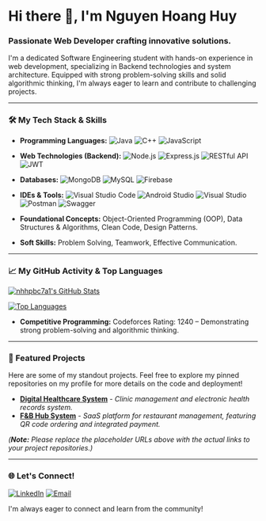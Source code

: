 # Hi there 👋, I'm Nguyen Hoang Huy

### Passionate Web Developer crafting innovative solutions.

I'm a dedicated Software Engineering student with hands-on experience in web development, specializing in Backend technologies and system architecture. Equipped with strong problem-solving skills and solid algorithmic thinking, I'm always eager to learn and contribute to challenging projects.

---

### 🛠️ My Tech Stack & Skills

*   **Programming Languages:**
    ![Java](https://img.shields.io/badge/Java-%23ED8B00.svg?style=for-the-badge&logo=java&logoColor=white)
    ![C++](https://img.shields.io/badge/C%2B%2B-%2300599C.svg?style=for-the-badge&logo=c%2B%2B&logoColor=white)
    ![JavaScript](https://img.shields.io/badge/JavaScript-%23323330.svg?style=for-the-badge&logo=javascript&logoColor=%23F7DF1E)

*   **Web Technologies (Backend):**
    ![Node.js](https://img.shields.io/badge/Node.js-%2343853D.svg?style=for-the-badge&logo=node.js&logoColor=white)
    ![Express.js](https://img.shields.io/badge/Express.js-%23000000.svg?style=for-the-badge&logo=express&logoColor=white)
    ![RESTful API](https://img.shields.io/badge/RESTful_API-%23000000.svg?style=for-the-badge&label=RESTful%20API)
    ![JWT](https://img.shields.io/badge/JWT-%23000000.svg?style=for-the-badge&logo=json-web-tokens&logoColor=white)

*   **Databases:**
    ![MongoDB](https://img.shields.io/badge/MongoDB-%2347A248.svg?style=for-the-badge&logo=mongodb&logoColor=white)
    ![MySQL](https://img.shields.io/badge/MySQL-%23000000.svg?style=for-the-badge&logo=mysql&logoColor=white)
    ![Firebase](https://img.shields.io/badge/Firebase-%23FFCA28.svg?style=for-the-badge&logo=firebase&logoColor=white)

*   **IDEs & Tools:**
    ![Visual Studio Code](https://img.shields.io/badge/VS_Code-%23007ACC.svg?style=for-the-badge&logo=visual-studio-code&logoColor=white)
    ![Android Studio](https://img.shields.io/badge/Android_Studio-%233DDC84.svg?style=for-the-badge&logo=android-studio&logoColor=white)
    ![Visual Studio](https://img.shields.io/badge/Visual_Studio-%235C2D91.svg?style=for-the-badge&logo=visual-studio&logoColor=white)
    ![Postman](https://img.shields.io/badge/Postman-%23FF6C37.svg?style=for-the-badge&logo=postman&logoColor=white)
    ![Swagger](https://img.shields.io/badge/Swagger-%2385EA2D.svg?style=for-the-badge&logo=swagger&logoColor=white)

*   **Foundational Concepts:** Object-Oriented Programming (OOP), Data Structures & Algorithms, Clean Code, Design Patterns.
*   **Soft Skills:** Problem Solving, Teamwork, Effective Communication.

---

### 📈 My GitHub Activity & Top Languages

[![nhhpbc7a1's GitHub Stats](https://github-readme-stats.vercel.app/api?username=nhhpbc7a1&show_icons=true&theme=radical&hide_title=true&hide=stars&count_private=true)](https://github.com/anuraghazra/github-readme-stats)

[![Top Languages](https://github-readme-stats.vercel.app/api/top-langs/?username=nhhpbc7a1&layout=compact&theme=radical&hide_title=true&hide=html)](https://github.com/anuraghazra/github-readme-stats)

*   **Competitive Programming:** Codeforces Rating: 1240 – Demonstrating strong problem-solving and algorithmic thinking.

---

### 🚀 Featured Projects

Here are some of my standout projects. Feel free to explore my pinned repositories on my profile for more details on the code and deployment!

*   [**Digital Healthcare System**](https://github.com/nhhpbc7a1/FINAL_PROJECT_OOSE) - *Clinic management and electronic health records system.*
*   [**F&B Hub System**](https://github.com/nhhpbc7a1/ECOM_Cafe_Project) - *SaaS platform for restaurant management, featuring QR code ordering and integrated payment.*

*(**Note:** Please replace the placeholder URLs above with the actual links to your project repositories.)*

---

### 🌐 Let's Connect!

[![LinkedIn](https://img.shields.io/badge/LinkedIn-%230077B5.svg?style=for-the-badge&logo=linkedin&logoColor=white)](https://www.linkedin.com/in/nhhuydev/)
[![Email](https://img.shields.io/badge/Email-D14836?style=for-the-badge&logo=gmail&logoColor=white)](mailto:nhhuy.dev@gmail.com)

I'm always eager to connect and learn from the community!